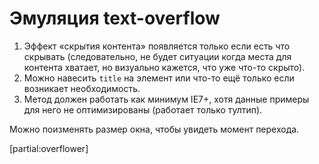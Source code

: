 # Эмуляция text-overflow

1. Эффект «скрытия контента» появляется только если есть что скрывать (следовательно, не будет ситуации когда места для контента хватает, но визуально кажется, что уже что-то скрыто).
2. Можно навесить `title` на элемент или что-то ещё только если возникает необходимость.
3. Метод должен работать как минимум IE7+, хотя данные примеры для него не оптимизированы (работает только тултип).

Можно поизменять размер окна, чтобы увидеть момент перехода.

[partial:overflower]
